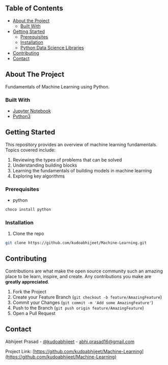 <!--
*** Thanks for checking out this README Template. If you have a suggestion that would
*** make this better, please fork the repo and create a pull request or simply open
*** an issue with the tag "enhancement".
*** Thanks again! Now go create something AMAZING! :D
-->





<!-- PROJECT SHIELDS -->
<!--
*** I'm using markdown "reference style" links for readability.
*** Reference links are enclosed in brackets [ ] instead of parentheses ( ).
*** See the bottom of this document for the declaration of the reference variables
*** for contributors-url, forks-url, etc. This is an optional, concise syntax you may use.
*** https://www.markdownguide.org/basic-syntax/#reference-style-links
-->

<!-- TABLE OF CONTENTS -->
## Table of Contents

* [About the Project](#about-the-project)
  * [Built With](#built-with)
* [Getting Started](#getting-started)
  * [Prerequisites](#prerequisites)
  * [Installation](#installation)
  * [Python Data Science Libraries](https://github.com/kudoabhijeet/FoundationalML/tree/master/basics)
* [Contributing](#contributing)
* [Contact](#contact)


<!-- ABOUT THE PROJECT -->
## About The Project

Fundamentals of Machine Learning using Python.

### Built With
* [Jupyter Notebook](https://jupyter.org/)
* [Python3](https://www.python.org/)



<!-- GETTING STARTED -->
## Getting Started

This repository provides an overview of machine learning fundamentals. Topics covered include:

1. Reviewing the types of problems that can be solved
2. Understanding building blocks
3. Learning the fundamentals of building models in machine learning
4. Exploring key algorithms

### Prerequisites

* python
```sh
choco install python
```

### Installation


1. Clone the repo
```sh
git clone https://github.com/kudoabhijeet/Machine-Learning.git
```

<!-- CONTRIBUTING -->
## Contributing

Contributions are what make the open source community such an amazing place to be learn, inspire, and create. Any contributions you make are **greatly appreciated**.

1. Fork the Project
2. Create your Feature Branch (`git checkout -b feature/AmazingFeature`)
3. Commit your Changes (`git commit -m 'Add some AmazingFeature'`)
4. Push to the Branch (`git push origin feature/AmazingFeature`)
5. Open a Pull Request


<!-- CONTACT -->
## Contact

Abhijeet Prasad - [@kudoabhijeet](https://twitter.com/kudoabhijeet) - abhi.prasad16@gmail.com

Project Link: [https://github.com/kudoabhijeet/Machine-Learning](https://github.com/kudoabhijeet/Machine-Learning)


